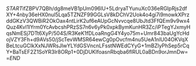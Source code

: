 $START$ifZBPV7QBh/dg8meVB1pUm096lU+5LdryaTYunuXc036eRGIpRjs2dfXY+4nby36eHX0nul5Lqa5TZNZF99GGLsV8kDChV2Uok4o4gi7i9mowkXPrzddGKzV3QWBiR2OkOax4ntLirK2uf6eAUpGcNvvcqe8UbJtd3FfQEm9v9wx4Quz4KvI1lYrm0YcAvbcshPRzSS7n6v6yPk0xpkBymKunHR3Zc/iPTegYJxmyHqsNmESj7DTt6XyP/504S/R3KeK1fDLoaRngG4Y4yo75m+Umr843baUgYcHdojVZY3Fh+d9AVs50/jScTevWMSR64ewCg0pOvcfm4nu5UeA1nlU04OKVqXBeLtcuGCIkXxNJWRsJlwYLYdGSVncnLFsstNWEdCYyG+1mBZlyPhSep5rCqY+BaTsEF2Z1SoYR3lr8ORp1+0DjDUKlfoasnRbqba6flRUL0aBDn9orJmnDw==$END$